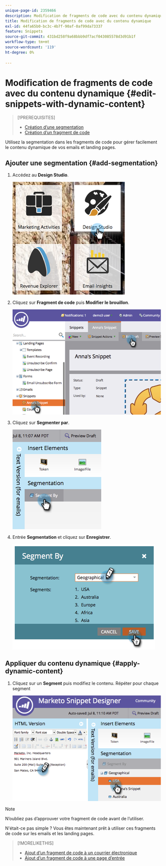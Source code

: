 ```yaml
---
unique-page-id: 2359466
description: Modification de fragments de code avec du contenu dynamique - Documents Marketo - Documentation du produit
title: Modification de fragments de code avec du contenu dynamique
exl-id: 44fa65b0-bc3c-4b7f-90af-0af99da73337
feature: Snippets
source-git-commit: 431bd258f9a68bbb9df7acf043085578d3d91b1f
workflow-type: tm+mt
source-wordcount: '119'
ht-degree: 0%

---
```


# Modification de fragments de code avec du contenu dynamique {#edit-snippets-with-dynamic-content}

>[!PREREQUISITES]
>
>* [Création d’une segmentation](/help/marketo/product-docs/personalization/segmentation-and-snippets/segmentation/create-a-segmentation.md)
>* [Création d’un fragment de code](/help/marketo/product-docs/personalization/segmentation-and-snippets/snippets/create-a-snippet.md)

Utilisez la segmentation dans les fragments de code pour gérer facilement le contenu dynamique de vos emails et landing pages.

## Ajouter une segmentation {#add-segmentation}

1. Accédez au **Design Studio**.

   ![](assets/designstudio-1.png)

1. Cliquez sur **Fragment de code** puis **Modifier le brouillon**.

   ![](assets/image2014-9-16-8-3a59-3a14.png)

1. Cliquez sur **Segmenter par**.

   ![](assets/image2014-9-16-8-3a59-3a27.png)

1. Entrée **Segmentation** et cliquez sur **Enregistrer**.

   ![](assets/image2014-9-16-8-3a59-3a42.png)

## Appliquer du contenu dynamique {#apply-dynamic-content}

1. Cliquez sur un **Segment** puis modifiez le contenu. Répéter pour chaque segment

   ![](assets/image2014-9-16-8-3a59-3a59.png)

>[!NOTE]
>
>N’oubliez pas d’approuver votre fragment de code avant de l’utiliser.

N&#39;était-ce pas simple ? Vous êtes maintenant prêt à utiliser ces fragments de code sur les emails et les landing pages.

>[!MORELIKETHIS]
>
>* [Ajout d’un fragment de code à un courrier électronique](/help/marketo/product-docs/email-marketing/general/functions-in-the-editor/add-a-snippet-to-an-email.md)
>* [Ajout d’un fragment de code à une page d’entrée](/help/marketo/product-docs/demand-generation/landing-pages/personalizing-landing-pages/add-a-snippet-to-a-landing-page.md)
